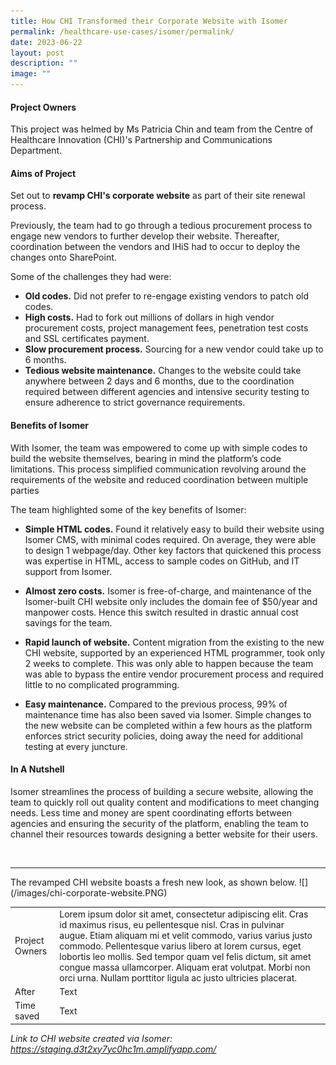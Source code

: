 ```yaml
---
title: How CHI Transformed their Corporate Website with Isomer
permalink: /healthcare-use-cases/isomer/permalink/
date: 2023-06-22
layout: post
description: ""
image: ""
---
```

#### **Project Owners**

This project was helmed by Ms Patricia Chin and team from the Centre of Healthcare Innovation (CHI)'s Partnership and Communications Department. 

#### **Aims of Project**

Set out to&nbsp;**revamp CHI's corporate website**&nbsp;as part of their site renewal process.

Previously, the team had to go through a tedious procurement process to engage new vendors to further develop their website. Thereafter, coordination between the vendors and IHiS had to occur to deploy the changes onto SharePoint. 

Some of the challenges they had were:
*   **Old codes.** Did not prefer to re-engage existing vendors to patch old codes.
* **High costs.**  Had to fork out millions of dollars in high vendor procurement costs, project management fees, penetration test costs and SSL certificates payment.
* **Slow procurement process.**  Sourcing for a new vendor could take up to 6 months.
* **Tedious website maintenance.** Changes to the website could take anywhere between 2 days and 6 months, due to the coordination required between different agencies and intensive security testing to ensure adherence to strict governance requirements.



#### **Benefits of Isomer**<br>
With Isomer, the team was empowered to come up with simple codes to build the website themselves, bearing in mind the platform’s code limitations. This process simplified communication revolving around the requirements of the website and reduced coordination between multiple parties

The team highlighted some of the key benefits of Isomer:

* **Simple HTML codes.** Found it relatively easy to build their website using Isomer CMS, with minimal codes required. On average, they were able to design 1 webpage/day. Other key factors that quickened this process was expertise in HTML, access to sample codes on GitHub, and IT support from Isomer.

* **Almost zero costs.** Isomer is free-of-charge, and maintenance of the Isomer-built CHI website only includes the domain fee of $50/year and manpower costs. Hence this switch resulted in drastic annual cost savings for the team.

*  **Rapid launch of website.**&nbsp;Content migration from the existing to the new CHI website, supported by an experienced HTML programmer, took only 2 weeks to complete. This was only able to happen because the team was able to bypass the entire vendor procurement process and required little to no complicated programming.
*  **Easy maintenance.**&nbsp;Compared to the previous process, 99% of maintenance time has also been saved via Isomer. Simple changes to the new website can be completed within a few hours as the platform enforces strict security policies, doing away the need for additional testing at every juncture.

#### **In A Nutshell** <br>
Isomer streamlines the process of building a secure website, allowing the team to quickly roll out quality content and modifications to meet changing needs. Less time and money are spent coordinating efforts between agencies and ensuring the security of the platform, enabling the team to channel their resources towards designing a better website for their users.

<br>
<hr>
The revamped CHI website boasts a fresh new look, as shown below. 
![](/images/chi-corporate-website.PNG)

|  |  |  |
| - | - | - |
|  Project Owners   | Lorem ipsum dolor sit amet, consectetur adipiscing elit. Cras id maximus risus, eu pellentesque nisl. Cras in pulvinar augue. Etiam aliquam mi et velit commodo, varius varius justo commodo. Pellentesque varius libero at lorem cursus, eget lobortis leo mollis. Sed tempor quam vel felis dictum, sit amet congue massa ullamcorper. Aliquam erat volutpat. Morbi non orci urna. Nullam porttitor ligula ac justo ultricies placerat.     |      |
| After     | Text     |      |
| Time saved     | Text     |      |


*Link to CHI website created via Isomer: https://staging.d3t2xy7yc0hc1m.amplifyapp.com/*